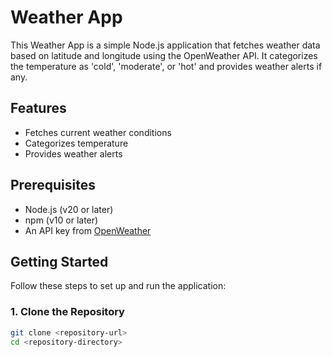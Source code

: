 # Weather App

This Weather App is a simple Node.js application that fetches weather data based on latitude and longitude using the OpenWeather API. It categorizes the temperature as 'cold', 'moderate', or 'hot' and provides weather alerts if any.

## Features

- Fetches current weather conditions
- Categorizes temperature
- Provides weather alerts

## Prerequisites

- Node.js (v20 or later)
- npm (v10 or later)
- An API key from [OpenWeather](https://openweathermap.org/api)

## Getting Started

Follow these steps to set up and run the application:

### 1. Clone the Repository

```bash
git clone <repository-url>
cd <repository-directory>
